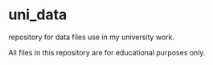 # uni_data
repository for data files use in my university work.

All files in this repository are for educational purposes only.
